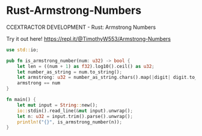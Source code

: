# Rust-Armstrong-Numbers
CCEXTRACTOR DEVELOPMENT - Rust: Armstrong Numbers

Try it out here!
https://repl.it/@TimothyW553/Armstrong-Numbers

```Rust
use std::io;

pub fn is_armstrong_number(num: u32) -> bool {
    let len = ((num + 1) as f32).log10().ceil() as u32;
    let number_as_string = num.to_string();
    let armstrong: u32 = number_as_string.chars().map(|digit| digit.to_digit(10).unwrap()).map(|digit| digit.pow(len)).sum();
    armstrong == num
}

fn main() {
    let mut input = String::new();
    io::stdin().read_line(&mut input).unwrap();
    let n: u32 = input.trim().parse().unwrap();
    println!("{}", is_armstrong_number(n));
}
```
